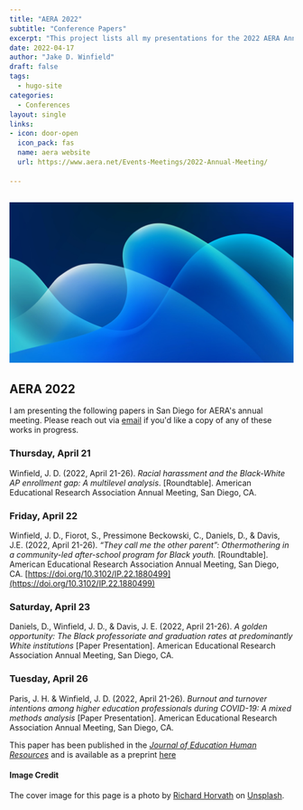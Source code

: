 ```yaml
---
title: "AERA 2022"
subtitle: "Conference Papers"
excerpt: "This project lists all my presentations for the 2022 AERA Annual Meeting in San Diego."
date: 2022-04-17
author: "Jake D. Winfield"
draft: false
tags:
  - hugo-site
categories:
  - Conferences
layout: single
links:
- icon: door-open
  icon_pack: fas
  name: aera website
  url: https://www.aera.net/Events-Meetings/2022-Annual-Meeting/

---
```

![Logo](horvath_cover.jpg)
---
## AERA 2022

I am presenting the following papers in San Diego for AERA's annual meeting. Please reach out via [email](mailto:jakewinfield@temple.edu) if you'd like a copy of any of these works in progress.

### Thursday, April 21

Winfield, J. D. (2022, April 21-26). *Racial harassment and the Black-White AP enrollment gap: A multilevel analysis*. [Roundtable]. American Educational Research Association Annual Meeting, San Diego, CA.

### Friday, April 22


Winfield, J. D., Fiorot, S., Pressimone Beckowski, C., Daniels, D., & Davis, J.E. (2022, April 21-26). *“They call me the other parent”: Othermothering in a community-led after-school program for Black youth.* [Roundtable]. American Educational Research Association Annual Meeting, San Diego, CA. [https://doi.org/10.3102/IP.22.1880499](https://doi.org/10.3102/IP.22.1880499)

### Saturday, April 23

Daniels, D., Winfield, J. D., & Davis, J. E. (2022, April 21-26). *A golden opportunity: The Black professoriate and graduation rates at predominantly White institutions* [Paper Presentation]. American Educational Research Association Annual Meeting, San Diego, CA. 

### Tuesday, April 26

Paris, J. H. & Winfield, J. D. (2022, April 21-26). *Burnout and turnover intentions among higher education professionals during COVID-19: A mixed methods analysis* [Paper Presentation]. American Educational Research Association Annual Meeting, San Diego, CA.

This paper has been published in the [*Journal of Education Human Resources*](https://utpjournals.press/doi/10.3138/jehr-2021-0048) and is available as a preprint [here](https://jakedwinfield.com/blog/covid-working-conditions/)


#### Image Credit
The cover image for this page is a photo by [Richard Horvath](https://unsplash.com/@orwhat) on [Unsplash](https://unsplash.com/photos/cPccYbPrF-A).

